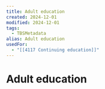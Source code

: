 ```yaml
---
title: Adult education
created: 2024-12-01
modified: 2024-12-01
tags:
  - TBSMetadata
alias: Adult education
usedFor:
  - "[[4117 Continuing education]]"
---
```

# Adult education
